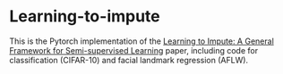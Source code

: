# Learning-to-impute
This is the Pytorch implementation of the [Learning to Impute: A General Framework for Semi-supervised Learning](https://arxiv.org/pdf/1912.10364.pdf) paper, including code for classification (CIFAR-10) and facial landmark regression (AFLW).

